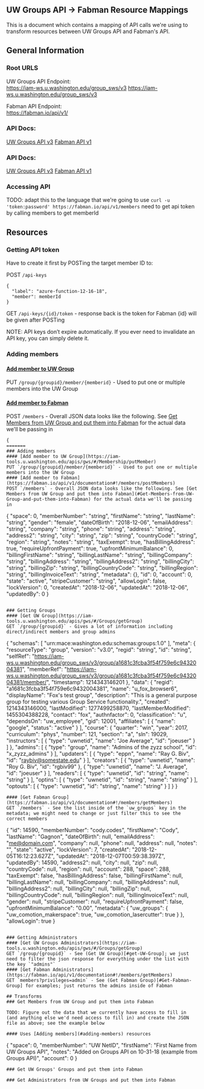 ## UW Groups API -> Fabman Resource Mappings

This is a document which contains a mapping of API calls we're using to transform resources between UW Groups API and Fabman's API.

## General Information
### Root URLS
UW Groups API Endpoint:  
https://iam-ws.u.washington.edu/group_sws/v3
https://iam-ws.u.washington.edu/group_sws/v3 

Fabman API Endpoint:  
https://fabman.io/api/v1/ 

### API Docs:
[UW Groups API v3](https://iam-tools.u.washington.edu/apis/gws/) 
[Fabman API v1](https://fabman.io/api/v1/documentation#/)

### API Docs:
[UW Groups API v3](https://iam-tools.u.washington.edu/apis/gws/)
[Fabman API v1](https://fabman.io/api/v1/documentation#/)

### Accessing API
TODO: adapt this to the language that we're going to use
`curl -u 'token:password' https://fabman.io/api/v1/members`
need to get api token by calling members to get memberId

## Resources


### Getting API token
Have to create it first by POSTing the target member ID to:

POST `/api-keys`

```
{
  "label": "azure-function-12-16-18",
  "member": memberId
}
```

GET `/api-keys/{id}/token` - response back is the token for Fabman
{id} will be given after POSTing

NOTE: API keys don’t expire automatically. If you ever need to invalidate an API key, you can simply delete it.

### Adding members
#### [Add member to UW Group](https://iam-tools.u.washington.edu/apis/gws/#/Membership/putMember)
PUT `/group/{groupid}/member/{memberid}` - Used to put one or multiple members into the UW Group
#### [Add member to Fabman](https://fabman.io/api/v1/documentation#!/members/postMembers)
POST `/members` - Overall JSON data looks like the following. See [Get Members from UW Group and put them into Fabman](#Get-Members-from-UW-Group-and-put-them-into-Fabman) for the actual data we'll be passing in
```
{
=======
### Adding members
#### [Add member to UW Group](https://iam-tools.u.washington.edu/apis/gws/#/Membership/putMember)
PUT `/group/{groupid}/member/{memberid}` - Used to put one or multiple members into the UW Group
#### [Add member to Fabman](https://fabman.io/api/v1/documentation#!/members/postMembers)
POST `/members` - Overall JSON data looks like the following. See [Get Members from UW Group and put them into Fabman](#Get-Members-from-UW-Group-and-put-them-into-Fabman) for the actual data we'll be passing in
```
{
  "space": 0,
  "memberNumber": "string",
  "firstName": "string",
  "lastName": "string",
  "gender": "female",
  "dateOfBirth": "2018-12-06",
  "emailAddress": "string",
  "company": "string",
  "phone": "string",
  "address": "string",
  "address2": "string",
  "city": "string",
  "zip": "string",
  "countryCode": "string",
  "region": "string",
  "notes": "string",
  "taxExempt": true,
  "hasBillingAddress": true,
  "requireUpfrontPayment": true,
  "upfrontMinimumBalance": 0,
  "billingFirstName": "string",
  "billingLastName": "string",
  "billingCompany": "string",
  "billingAddress": "string",
  "billingAddress2": "string",
  "billingCity": "string",
  "billingZip": "string",
  "billingCountryCode": "string",
  "billingRegion": "string",
  "billingInvoiceText": "string",
  "metadata": {},
  "id": 0,
  "account": 0,
  "state": "active",
  "stripeCustomer": "string",
  "allowLogin": false,
  "lockVersion": 0,
  "createdAt": "2018-12-06",
  "updatedAt": "2018-12-06",
  "updatedBy": 0
}
```

### Getting Groups
#### [Get UW Group](https://iam-tools.u.washington.edu/apis/gws/#/Groups/getGroup)
GET `/group/{groupid}` - Gives a lot of information including direct/indirect members and group admins
```
{
  "schemas": [
    "urn:mace:washington.edu:schemas:groups:1.0"
  ],
  "meta": {
    "resourceType": "group",
    "version": "v3.0",
    "regid": "string",
    "id": "string",
    "selfRef": "https://iam-ws.u.washington.edu/group_sws/v3/group/a1681c3fcba3f54f759e6c9432004381",
    "memberRef": "https://iam-ws.u.washington.edu/group_sws/v3/group/a1681c3fcba3f54f759e6c9432004381/member/",
    "timestamp": 1214343146201
  },
  "data": {
    "regid": "a1681c3fcba3f54f759e6c9432004381",
    "name": "u_fox_browser6",
    "displayName": "Fox's test group",
    "description": "This is a general purpose group for testing various Group Service functionality.",
    "created": 1214343146000,
    "lastModified": 1277499258870,
    "lastMemberModified": 1455304388228,
    "contact": "fox",
    "authnfactor": 0,
    "classification": "u",
    "dependsOn": "uw_employee",
    "gid": 12001,
    "affiliates": [
      {
        "name": "google",
        "status": "active"
      }
    ],
    "course": {
      "quarter": "win",
      "year": 2017,
      "curriculum": "phys",
      "number": 121,
      "section": "a",
      "sln": 19029,
      "instructors": [
        {
          "type": "uwnetid",
          "name": "Joe Average",
          "id": "joeuser"
        }
      ]
    },
    "admins": [
      {
        "type": "group",
        "name": "Admins of the zyzz school",
        "id": "x_zyzz_admins"
      }
    ],
    "updaters": [
      {
        "type": "eppn",
        "name": "Ray G. Biv",
        "id": "raybiv@somestate.edu"
      }
    ],
    "creators": [
      {
        "type": "uwnetid",
        "name": "Roy G. Biv",
        "id": "rgbiv99"
      },
      {
        "type": "uwnetid",
        "name": "J. Average",
        "id": "joeuser"
      }
    ],
    "readers": [
      {
        "type": "uwnetid",
        "id": "string",
        "name": "string"
      }
    ],
    "optins": [
      {
        "type": "uwnetid",
        "id": "string",
        "name": "string"
      }
    ],
    "optouts": [
      {
        "type": "uwnetid",
        "id": "string",
        "name": "string"
      }
    ]
  }
}
```
#### [Get Fabman Group](https://fabman.io/api/v1/documentation#!/members/getMembers)
GET `/members` - See the list inside of the `uw_groups` key in the metadata; we might need to change or just filter this to see the correct members
```
{
  "id": 14590,
  "memberNumber": "cody.codes",
  "firstName": "Cody",
  "lastName": "Gagnon",
  "dateOfBirth": null,
  "emailAddress": "me@domain.com",
  "company": null,
  "phone": null,
  "address": null,
  "notes": "",
  "state": "active",
  "lockVersion": 7,
  "createdAt": "2018-12-05T16:12:23.627Z",
  "updatedAt": "2018-12-07T00:59:38.397Z",
  "updatedBy": 14590,
  "address2": null,
  "city": null,
  "zip": null,
  "countryCode": null,
  "region": null,
  "account": 288,
  "space": 288,
  "taxExempt": false,
  "hasBillingAddress": false,
  "billingFirstName": null,
  "billingLastName": null,
  "billingCompany": null,
  "billingAddress": null,
  "billingAddress2": null,
  "billingCity": null,
  "billingZip": null,
  "billingCountryCode": null,
  "billingRegion": null,
  "billingInvoiceText": null,
  "gender": null,
  "stripeCustomer": null,
  "requireUpfrontPayment": false,
  "upfrontMinimumBalance": "0.00",
  "metadata": {
    "uw_groups": {
      "uw_comotion_makerspace": true,
      "uw_comotion_lasercutter": true
    }
  },
  "allowLogin": true
}
```

### Getting Administrators
#### [Get UW Groups Administrators](https://iam-tools.u.washington.edu/apis/gws/#/Groups/getGroup)
GET `/group/{groupid}` - See (Get UW Group)[#get-UW-Group]; we just need to filter the json response for everything under the list with the key `"admins"`
#### [Get Fabman Administrators](https://fabman.io/api/v1/documentation#!/members/getMembers)
GET `members?privileges=admin` - See (Get Fabman Group)[#Get-Fabman-Group] for examples; just returns the admins inside of Fabman

## Transforms
### Get Members from UW Group and put them into Fabman

TODO: Figure out the data that we currently have access to fill in (and anything else we'd need access to fill in) and create the JSON file as above; see the example below

#### Uses [Adding members](#adding-members) resources

```
{
  "space": 0,
  "memberNumber": "UW NetID",
  "firstName": "First Name from UW Groups API",
  "notes": "Added on Groups API on 10-31-18 (example from Groups API)",
  "account": 0
}
```
### Get UW Groups' Groups and put them into Fabman

### Get Administrators from UW Groups and put them into Fabman
